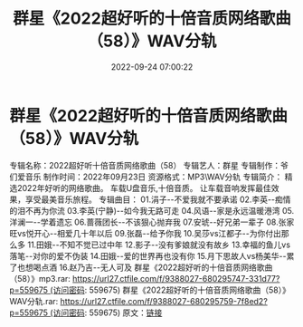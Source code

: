 ﻿---
title: 群星《2022超好听的十倍音质网络歌曲（58）》WAV分轨
date: 2022-09-24 07:00:22
categories: WAV车载音乐、镜像
tags: 华语中文
---
# 群星《2022超好听的十倍音质网络歌曲（58）》WAV分轨

专辑名称：2022超好听十倍音质网络歌曲（58）
专辑艺人：群星
专辑制作：爷们爱音乐
制作时间：2022年09月23日
资源格式：MP3\WAV分轨
专辑简介：
精选2022年好听的网络歌曲。
车载U盘音乐,十倍音质。
让车载音响发挥最佳效果，享受最美音乐旅程。
专辑曲目：
01.涓子--不爱我就不要承诺
02.李英--痴情的泪不再为你流
03.李英(宁静)--如今我无路可走
04.风语--家是永远温暖港湾
05.洋澜一--学着遗忘
06.蔷薇团长--不该狠心抛弃我
07.安琥--好兄弟一辈子
08.张家旺vs悦开心--相爱几十年以后
09.张磊--给予你我
10.吴莎vs江都子--为你付出那么多
11.田娥--不知不觉已过中年
12.影子--没有爹娘就没有故乡
13.幸福的鱼儿vs落笔--对你的爱不伪装
14.田娥--爱的世界再也没有你
15.月下思故人vs杨美华--累了也想喝点酒
16.赵乃吉--无人可及
群星《2022超好听的十倍音质网络歌曲（58）》mp3.rar: https://url27.ctfile.com/f/9388027-680295747-331d77?p=559675 (访问密码:
559675)
群星《2022超好听的十倍音质网络歌曲（58）》WAV分轨.rar: https://url27.ctfile.com/f/9388027-680295759-7f8ed2?p=559675 (访问密码:
559675)
原文：[链接](https://blog.sina.com.cn/s/blog_1647c7e7601030zkm.html)